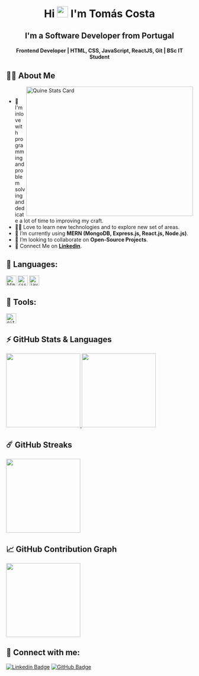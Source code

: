 
<h1 align="center">Hi <img src="https://blog.joypixels.com/content/images/2019/06/waving_hand_sign_1024.gif" width="30px"> I'm <b>Tomás Costa</b></h1>

<h2 align="center"><b>I'm a Software Developer from Portugal</b></h2>

<h4 align="center"><b>Frontend Developer | HTML, CSS, JavaScript, ReactJS, Git | BSc IT Student</b></h4>

## 🙋‍♂️ About Me

<a><img align="right" src="https://stats.quine.sh/tomasgcosta/github?theme=dark" alt="Quine Stats Card" title="Quine Stats Card" width="450" height="350" /></a> 

<br>

- 🥋 I'm inlove with programming and problem solving and dedicate a lot of time to improving my craft.
- 👨‍💻 Love to learn new technologies and to explore new set of areas.
- 📘 I’m currently using **MERN (MongoDB, Express.js, React.js, Node.js)**.
- 👯 I’m looking to collaborate on **Open-Source Projects**.
- 🔗 Connect Me on [**Linkedin**](https://www.linkedin.com/in/tomasgcosta/ "LinkedIn Profile").


## 🚀 Languages:

<code><img height="27" src="https://img.shields.io/badge/html5-%23E34F26.svg?style=for-the-badge&logo=html5&logoColor=white" alt="html5" title="HTML5"></code>
<code><img height="27" src="https://img.shields.io/badge/css3-%231572B6.svg?style=for-the-badge&logo=css3&logoColor=white" alt="css3" title="CSS3"></code>
<code><img height="27" src="https://img.shields.io/badge/JavaScript-323330?style=for-the-badge&logo=javascript&logoColor=F7DF1E" alt="javascript" title="JavaScript"></code>

## 🔮 Tools:

<code><img height="27" src="https://img.shields.io/badge/git-%23F05033.svg?style=for-the-badge&logo=git&logoColor=white" alt="git" title="GIT"></code>

## ⚡ GitHub Stats & Languages

  <a href="https://github.com/anuraghazra/github-readme-stats" title="GitHub Stats Card">
  	<img height="200px" src="https://github-readme-stats.vercel.app/api?username=tomasgcosta&show_icons=true&theme=react&show=reviews">
  </a>
  <a href="https://github.com/anuraghazra/github-readme-stats" title="GitHub Top Languages Card">
   	<img height="200px" src="https://github-readme-stats.vercel.app/api/top-langs/?username=tomasgcosta&layout=compact&theme=react&langs_count=10&hide=html,css,scss,ruby,shell&card_width=400">
  </a>

## ☄️ GitHub Streaks

  <a href="https://github.com/DenverCoder1/github-readme-streak-stats" title="GitHub Streak Stats">
  	<img height="200px" src="https://streak-stats.demolab.com?user=tomasgcosta&theme=tokyonight&border_radius=8&date_format=j%20M%5B%20Y%5D&card_width=550)](https://git.io/streak-stats">
  </a>

## 📈 GitHub Contribution Graph

  <a href="https://github.com/ashutosh00710/github-readme-activity-graph" title="GitHub Activity Graph">
	  <img height="200px" src="https://github-readme-activity-graph.vercel.app/graph?username=tomasgcosta&theme=tokyo-night&radius=16">
  </a>


## 📧 Connect with me:

[![Linkedin Badge](https://img.shields.io/badge/LinkedIn-0077B5?style=for-the-badge&logo=linkedin&logoColor=white)](https://linkedin.com/in/tomasgoncalo "@tomasgoncalo")
[![GitHub Badge](https://img.shields.io/badge/GitHub-100000?style=for-the-badge&logo=github&logoColor=white)](https://github.com/tomasgcosta "@tomasgcosta")
